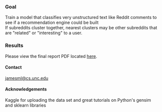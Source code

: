 ### Goal
Train a model that classifies very unstructured text like Reddit comments to see if a recommendation engine could be built  
If subreddits cluster together, nearest clusters may be other subreddits that are "related" or "interesting" to a user.

### Results
Please view the final report PDF located [here](http://cs.unc.edu/~jamesml/790-final-report.pdf).

#### Contact
jamesml@cs.unc.edu

#### Acknowledgements
Kaggle for uploading the data set and great tutorials on Python's gensim and sklearn libraries
